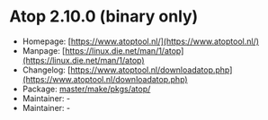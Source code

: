 # Atop 2.10.0 (binary only)
 - Homepage: [https://www.atoptool.nl/](https://www.atoptool.nl/)
 - Manpage: [https://linux.die.net/man/1/atop](https://linux.die.net/man/1/atop)
 - Changelog: [https://www.atoptool.nl/downloadatop.php](https://www.atoptool.nl/downloadatop.php)
 - Package: [master/make/pkgs/atop/](https://github.com/Freetz-NG/freetz-ng/tree/master/make/pkgs/atop/)
 - Maintainer: -
 - Maintainer: -

